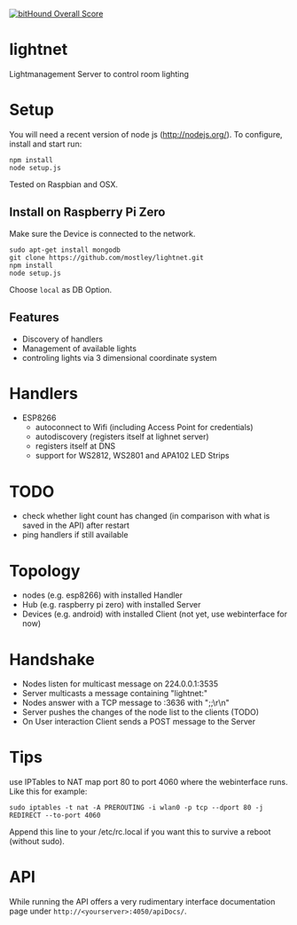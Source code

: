 [![bitHound Overall Score](https://www.bithound.io/github/mostley/lightnet/badges/score.svg)](https://www.bithound.io/github/mostley/lightnet)

# lightnet
Lightmanagement Server to control room lighting

# Setup

You will need a recent version of node js (http://nodejs.org/).
To configure, install and start run:
```
npm install
node setup.js
```

Tested on Raspbian and OSX.

## Install on Raspberry Pi Zero

Make sure the Device is connected to the network.

```
sudo apt-get install mongodb
git clone https://github.com/mostley/lightnet.git
npm install
node setup.js
```

Choose ```local``` as DB Option.

## Features

* Discovery of handlers
* Management of available lights
* controling lights via 3 dimensional coordinate system

# Handlers

* ESP8266
  * autoconnect to Wifi (including Access Point for credentials)
  * autodiscovery (registers itself at lighnet server)
  * registers itself at DNS
  * support for WS2812, WS2801 and APA102 LED Strips

# TODO
* check whether light count has changed (in comparison with what is saved in the API) after restart
* ping handlers if still available

# Topology

* nodes (e.g. esp8266) with installed Handler
* Hub (e.g. raspberry pi zero) with installed Server
* Devices (e.g. android) with installed Client (not yet, use webinterface for now)

# Handshake

* Nodes listen for multicast message on 224.0.0.1:3535
* Server multicasts a message containing "lightnet:<server-ip>"
* Nodes answer with a TCP message to <server-ip>:3636 with "<handler-ip>;<handler-id>;<numberOfLeds>\r\n"
* Server pushes the changes of the node list to the clients (TODO)
* On User interaction Client sends a POST message to the Server

# Tips

use IPTables to NAT map port 80 to port 4060 where the webinterface runs. Like this for example:
```
sudo iptables -t nat -A PREROUTING -i wlan0 -p tcp --dport 80 -j REDIRECT --to-port 4060
```
Append this line to your /etc/rc.local if you want this to survive a reboot (without sudo).

# API

While running the API offers a very rudimentary interface documentation page under `http://<yourserver>:4050/apiDocs/`.
